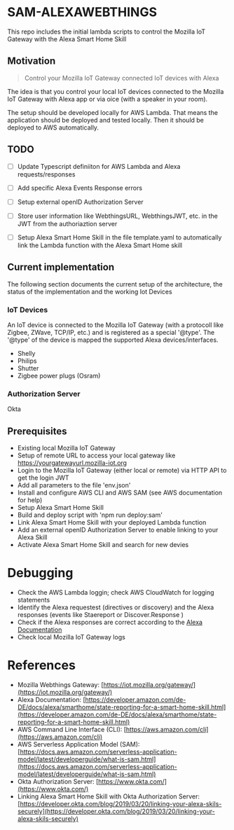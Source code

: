 # SAM-ALEXAWEBTHINGS

This repo includes the initial lambda scripts to control the Mozilla IoT Gateway with the Alexa Smart Home Skill

## Motivation

> Control your Mozilla IoT Gateway connected IoT devices with Alexa

The idea is that you control your local IoT devices connected to the Mozilla IoT Gateway with Alexa app or via oice (with a speaker in your room).

The setup should be developed locally for AWS Lambda. That means the application should be deployed and tested locally. Then it should be deployed to AWS automatically.


## TODO

- [ ] Update Typescript definiiton for AWS Lambda and Alexa requests/responses

- [ ] Add specific Alexa Events Response errors

- [ ] Setup external openID Authorization Server

- [ ] Store user information like WebthingsURL, WebthingsJWT, etc. in the JWT from the authoriaztion server

- [ ] Setup Alexa Smart Home Skill in the file template.yaml to automatically link the Lambda function with the Alexa Smart Home skill

## Current implementation

The following section documents the current setup of the architecture, the status of the implementation and the working Iot Devices

### IoT Devices

An IoT device is connected to the Mozilla IoT Gateway (with a protocoll like Zigbee, ZWave, TCP/IP, etc.) and is registered as a special '@type'. The '@type' of the device is mapped the supported Alexa devices/interfaces.

- Shelly
- Philips
- Shutter
- Zigbee power plugs (Osram)



### Authorization Server

Okta

## Prerequisites

- Existing local Mozilla IoT Gateway
- Setup of remote URL to access your local gateway like https://yourgatewayurl.mozilla-iot.org
- Login to the Mozilla IoT Gateway (either local or remote) via HTTP API to get the login JWT
- Add all parameters to the file 'env.json'
- Install and configure AWS CLI and AWS SAM (see AWS documentation for help)
- Setup Alexa Smart Home Skill
- Build and deploy script with 'npm run deploy:sam'
- Link Alexa Smart Home Skill with your deployed Lambda function
- Add an external openID Authorization Server to enable linking to your Alexa Skill
- Activate Alexa Smart Home Skill and search for new devies


# Debugging

- Check the AWS Lambda loggin; check AWS CloudWatch for logging statements
- Identify the Alexa requestest (directives or discovery) and the Alexa responses (events like Staereport or Discover.Response )
- Check if the Alexa responses are correct according to the [Alexa Documentation](https://developer.amazon.com/de-DE/docs/alexa/smarthome/state-reporting-for-a-smart-home-skill.html)
- Check local Mozilla IoT Gateway logs

# References

- Mozilla Webthings Gateway: [https://iot.mozilla.org/gateway/](https://iot.mozilla.org/gateway/)
- Alexa Documentation: [https://developer.amazon.com/de-DE/docs/alexa/smarthome/state-reporting-for-a-smart-home-skill.html](https://developer.amazon.com/de-DE/docs/alexa/smarthome/state-reporting-for-a-smart-home-skill.html)
- AWS Command Line Interface (CLI): [https://aws.amazon.com/cli](https://aws.amazon.com/cli)
- AWS Serverless Application Model (SAM): [https://docs.aws.amazon.com/serverless-application-model/latest/developerguide/what-is-sam.html](https://docs.aws.amazon.com/serverless-application-model/latest/developerguide/what-is-sam.html)
- Okta Authorization Server: [https://www.okta.com/](https://www.okta.com/)
- Linking Alexa Smart Home Skill with Okta Authorization Server: [https://developer.okta.com/blog/2019/03/20/linking-your-alexa-skils-securely](https://developer.okta.com/blog/2019/03/20/linking-your-alexa-skils-securely)

